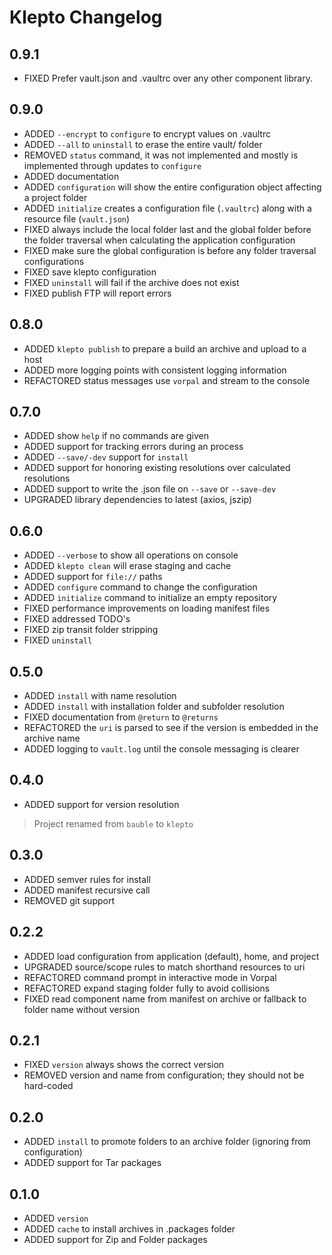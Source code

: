 # Klepto Changelog

## 0.9.1

- FIXED Prefer vault.json and .vaultrc over any other component library.

## 0.9.0

- ADDED `--encrypt` to `configure` to encrypt values on .vaultrc
- ADDED `--all` to `uninstall` to erase the entire vault/ folder
- REMOVED `status` command, it was not implemented and mostly is implemented through updates to `configure`
- ADDED documentation
- ADDED `configuration` will show the entire configuration object affecting a project folder
- ADDED `initialize` creates a configuration file (`.vaultrc`) along with a resource file (`vault.json`)
- FIXED always include the local folder last and the global folder before the folder traversal when calculating the application configuration
- FIXED make sure the global configuration is before any folder traversal configurations
- FIXED save klepto configuration
- FIXED `uninstall` will fail if the archive does not exist
- FIXED publish FTP will report errors

## 0.8.0

- ADDED `klepto publish` to prepare a build an archive and upload to a host
- ADDED more logging points with consistent logging information
- REFACTORED status messages use `vorpal` and stream to the console

## 0.7.0

- ADDED show `help` if no commands are given
- ADDED support for tracking errors during an process
- ADDED `--save/-dev` support for `install`
- ADDED support for honoring existing resolutions over calculated resolutions
- ADDED support to write the <vault>.json file on `--save` or `--save-dev`
- UPGRADED library dependencies to latest (axios, jszip)

## 0.6.0

- ADDED `--verbose` to show all operations on console
- ADDED `klepto clean` will erase staging and cache
- ADDED support for `file://` paths
- ADDED `configure` command to change the configuration
- ADDED `initialize` command to initialize an empty repository
- FIXED performance improvements on loading manifest files
- FIXED addressed TODO's
- FIXED zip transit folder stripping
- FIXED `uninstall`

## 0.5.0

- ADDED `install` with name resolution
- ADDED `install` with installation folder and subfolder resolution
- FIXED documentation from `@return` to `@returns`
- REFACTORED the `uri` is parsed to see if the version is embedded in the archive name
- ADDED logging to `vault.log` until the console messaging is clearer

## 0.4.0

- ADDED support for version resolution

> Project renamed from `bauble` to `klepto`

## 0.3.0

- ADDED semver rules for install
- ADDED manifest recursive call
- REMOVED git support

## 0.2.2

- ADDED load configuration from application (default), home, and project
- UPGRADED source/scope rules to match shorthand resources to uri
- REFACTORED command prompt in interactive mode in Vorpal
- REFACTORED expand staging folder fully to avoid collisions
- FIXED read component name from manifest on archive or fallback to folder name without version

## 0.2.1

- FIXED `version` always shows the correct version
- REMOVED version and name from configuration; they should not be hard-coded

## 0.2.0

- ADDED `install` to promote folders to an archive folder (ignoring from configuration)
- ADDED support for Tar packages

## 0.1.0

- ADDED `version`
- ADDED `cache` to install archives in .packages folder
- ADDED support for Zip and Folder packages
